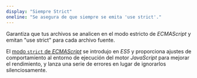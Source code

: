 ```yaml
---
display: "Siempre Strict"
oneline: "Se asegura de que siempre se emita 'use strict'."
---
```


Garantiza que tus archivos se analicen en el modo estricto de *ECMAScript* y emitan "use strict" para cada archivo fuente.

El [modo `strict` de *ECMAScript*](https://developer.mozilla.org/es/docs/Web/JavaScript/Reference/Strict_mode) se introdujo en *ES5* y proporciona ajustes de comportamiento al entorno de ejecución del motor *JavaScript* para mejorar el rendimiento, y lanza una serie de errores en lugar de ignorarlos silenciosamente.

